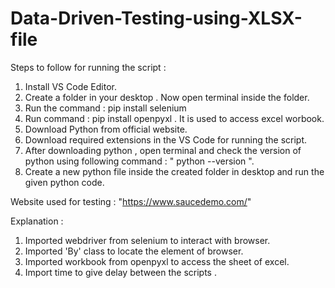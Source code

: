 # Data-Driven-Testing-using-XLSX-file
Steps to follow for running the script :

  1. Install VS Code Editor.
  2. Create a folder in your desktop . Now open terminal inside the folder.
  3. Run the command :
 					 pip install selenium
  4. Run command :     pip install openpyxl . It is used to access excel worbook.   
  5. Download Python from official website.
  6. Download required extensions in the VS Code for running the script.
  7. After downloading python , open terminal and check the version of python using following command : " python --version ".
  8. Create a new python file inside the created folder in desktop and run the given python code.     

Website used for testing : "https://www.saucedemo.com/"

Explanation : 
   1. Imported webdriver from selenium to interact with browser.
   2. Imported 'By' class to locate the element of browser.
   3. Imported workbook from openpyxl to access the sheet of excel.
   4. Import time to give delay between the scripts .
      
